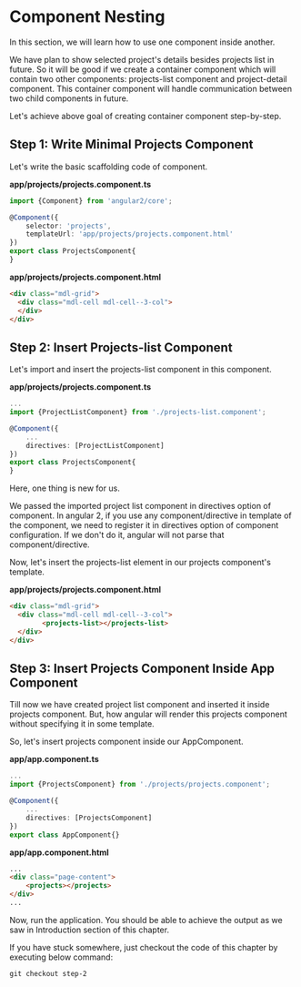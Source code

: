 # Component Nesting
In this section, we will learn how to use one component inside another.

We have plan to show selected project's details besides projects list in future. So it will be good if we create a container component which will contain two other components: projects-list component and project-detail component. This container component will handle communication between two child components in future.

Let's achieve above goal of creating container component step-by-step.

## Step 1: Write Minimal Projects Component
Let's write the basic scaffolding code of component.

**app/projects/projects.component.ts**
```typescript
import {Component} from 'angular2/core';

@Component({
    selector: 'projects',
    templateUrl: 'app/projects/projects.component.html'
})
export class ProjectsComponent{
}
```

**app/projects/projects.component.html**
```html
<div class="mdl-grid">
  <div class="mdl-cell mdl-cell--3-col">
  </div>
</div>
```

## Step 2: Insert Projects-list Component
Let's import and insert the projects-list component in this component.

**app/projects/projects.component.ts**
```typescript
...
import {ProjectListComponent} from './projects-list.component';

@Component({
    ...
    directives: [ProjectListComponent]
})
export class ProjectsComponent{
}
```
Here, one thing is new for us. 

We passed the imported project list component in directives option of component. In angular 2, if you use any component/directive in template of the component, we need to register it in directives option of component configuration. If we don't do it, angular will not parse that component/directive.

Now, let's insert the projects-list element in our projects component's template.

**app/projects/projects.component.html**
```html
<div class="mdl-grid">
  <div class="mdl-cell mdl-cell--3-col">
        <projects-list></projects-list>
  </div>
</div>
```

## Step 3: Insert Projects Component Inside App Component
Till now we have created project list component and inserted it inside projects component. But, how angular will render this projects component without specifying it in some template.

So, let's insert projects component inside our AppComponent.

**app/app.component.ts**
```typescript
...
import {ProjectsComponent} from './projects/projects.component';

@Component({
    ...
    directives: [ProjectsComponent]
})
export class AppComponent{}
```

**app/app.component.html**
```html
...
<div class="page-content">
    <projects></projects>
</div>
...
```

Now, run the application. You should be able to achieve the output as we saw in Introduction section of this chapter.

If you have stuck somewhere, just checkout the code of this chapter by executing below command:
```
git checkout step-2
```